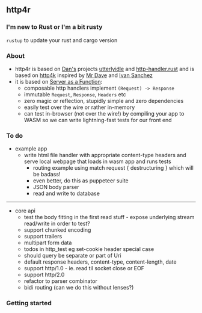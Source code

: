 ## http4r

### I'm new to Rust or I'm a bit rusty

`rustup` to update your rust and cargo version

### About

- http4r is based on [Dan's](https://github.com/bodar/) projects
  [utterlyidle](https://github.com/bodar/utterlyidle)
  and [http-handler.rust](https://github.com/danielbodart/http-handler.rust)
  and is based on [http4k](https://www.http4k.org/) inspired by [Mr Dave](https://github.com/daviddenton) and [Ivan Sanchez](https://github.com/s4nchez)
- it is based on [Server as a Function](https://monkey.org/~marius/funsrv.pdf):
  - composable http handlers implement `(Request) -> Response`
  - immutable `Request`, `Response`, `Headers` etc
  - zero magic or reflection, stupidly simple and zero dependencies
  - easily test over the wire or rather in-memory
  - can test in-browser (not over the wire!) by compiling your app to WASM so
    we can write lightning-fast tests for our front end

### To do

- example app
  - write html file handler with appropriate content-type headers and serve 
  local webpage that loads in wasm app and runs tests
    - routing example using match request { destructuring } which will be badass!
    - even better, do this as puppeteer suite
    - JSON body parser
    - read and write to database
---
- core api
  - test the body fitting in the first read stuff - expose underlying stream read/write in order to test?
  - support chunked encoding
  - support trailers
  - multipart form data
  - todos in http_test eg set-cookie header special case
  - should query be separate or part of Uri
  - default response headers, content-type, content-length, date
  - support http/1.0 - ie. read til socket close or EOF
  - support http/2.0
  - refactor to parser combinator
  - bidi routing (can we do this without lenses?)


### Getting started
